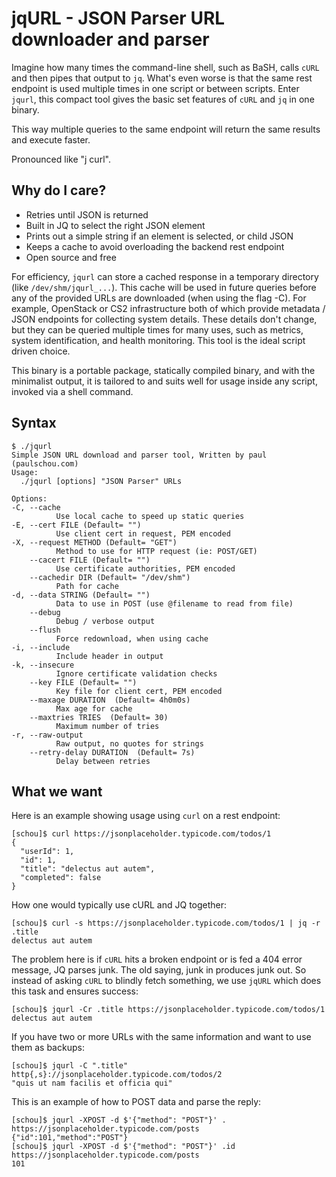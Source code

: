 # jqURL - JSON Parser URL downloader and parser

Imagine how many times the command-line shell, such as BaSH, calls `cURL` and
then pipes that output to `jq`.  What's even worse is that the same rest
endpoint is used multiple times in one script or between scripts.  Enter
`jqurl`, this compact tool gives the basic set features of `cURL` and `jq` in
one binary.

This way multiple queries to the same endpoint will return the same results and
execute faster.

Pronounced like "j curl".

## Why do I care?

- Retries until JSON is returned
- Built in JQ to select the right JSON element
- Prints out a simple string if an element is selected, or child JSON
- Keeps a cache to avoid overloading the backend rest endpoint
- Open source and free

For efficiency, `jqurl` can store a cached response in a temporary directory (like `/dev/shm/jqurl_...`).
This cache will be used in future queries before any of the provided URLs are downloaded (when using the flag -C).
For example, OpenStack or CS2 infrastructure both of which provide metadata / JSON
endpoints for collecting system details.  These details don't change, but they
can be queried multiple times for many uses, such as metrics, system
identification, and health monitoring.  This tool is the ideal script driven choice.

This binary is a portable package,
statically compiled binary, and with the minimalist output, it is tailored to and suits well for usage
inside any script, invoked via a shell command.


## Syntax

```
$ ./jqurl
Simple JSON URL download and parser tool, Written by paul (paulschou.com)
Usage:
  ./jqurl [options] "JSON Parser" URLs

Options:
-C, --cache
          Use local cache to speed up static queries
-E, --cert FILE (Default= "")
          Use client cert in request, PEM encoded
-X, --request METHOD (Default= "GET")
          Method to use for HTTP request (ie: POST/GET)
    --cacert FILE (Default= "")
          Use certificate authorities, PEM encoded
    --cachedir DIR (Default= "/dev/shm")
          Path for cache
-d, --data STRING (Default= "")
          Data to use in POST (use @filename to read from file)
    --debug
          Debug / verbose output
    --flush
          Force redownload, when using cache
-i, --include
          Include header in output
-k, --insecure
          Ignore certificate validation checks
    --key FILE (Default= "")
          Key file for client cert, PEM encoded
    --maxage DURATION  (Default= 4h0m0s)
          Max age for cache
    --maxtries TRIES  (Default= 30)
          Maximum number of tries
-r, --raw-output
          Raw output, no quotes for strings
    --retry-delay DURATION  (Default= 7s)
          Delay between retries
```

## What we want

Here is an example showing usage using `curl` on a rest endpoint:
```
[schou]$ curl https://jsonplaceholder.typicode.com/todos/1
{
  "userId": 1,
  "id": 1,
  "title": "delectus aut autem",
  "completed": false
}
```

How one would typically use cURL and JQ together:
```
[schou]$ curl -s https://jsonplaceholder.typicode.com/todos/1 | jq -r .title
delectus aut autem
```

The problem here is if `cURL` hits a broken endpoint or is fed a 404 error
message, JQ parses junk.  The old saying, junk in produces junk out.  So
instead of asking `cURL` to blindly fetch something, we use `jqURL` which does
this task and ensures success:

```
[schou]$ jqurl -Cr .title https://jsonplaceholder.typicode.com/todos/1
delectus aut autem
```

If you have two or more URLs with the same information and want to use them
as backups:
```
[schou]$ jqurl -C ".title" http{,s}://jsonplaceholder.typicode.com/todos/2
"quis ut nam facilis et officia qui"
```

This is an example of how to POST data and parse the reply:
```
[schou]$ jqurl -XPOST -d $'{"method": "POST"}' . https://jsonplaceholder.typicode.com/posts
{"id":101,"method":"POST"}
[schou]$ jqurl -XPOST -d $'{"method": "POST"}' .id https://jsonplaceholder.typicode.com/posts
101
```

